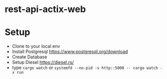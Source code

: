 # rest-api-actix-web

# Setup

- Clone to your local env
- Install Postgresql https://www.postgresql.org/download
- Create Database 
- Setup Diesel https://diesel.rs/
- type `cargo watch` or `systemfd --no-pid -s http::5000 -- cargo watch -x run`
